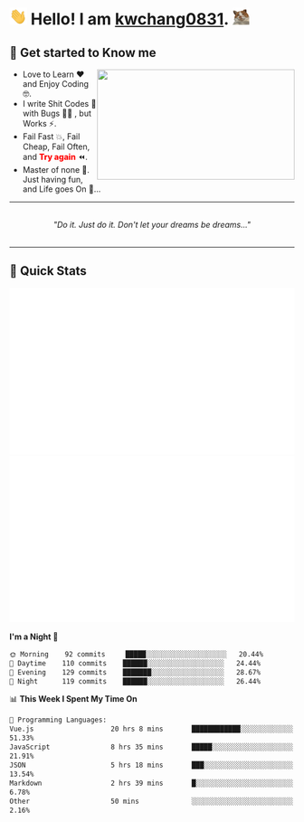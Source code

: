 <h1> <img src="./assets/hi.gif" height="30px"> Hello! I am <a href="https://github.com/kwchang0831">kwchang0831</a>. <img src="./assets/cool-cat.gif" height="30px"> </h1>
</h1>

## 🎉 Get started to Know me

<a href="#"><img align="right" src="https://media.tenor.com/S5qCffxIFdUAAAAC/the-muppet-kermit-the-frog.gif" width="349" height="195" /></a>

- Love to Learn ❤️ and Enjoy Coding 🤓.
- I write Shit Codes 💩 with Bugs 🐛🐛 , but Works ⚡️.
- Fail Fast 💥, Fail Cheap, Fail Often, and <span style="color:red;font-weight:800;">Try again</span> ⏪️.
- Master of none 🤪. Just having fun, and Life goes On 🌱...

<hr/>
<br/>
<div align="center">
<i>"Do it. Just do it. Don't let your dreams be dreams..." </i>
</div>
<br/>
<hr/>

## 🙈 Quick Stats

![](https://raw.githubusercontent.com/kwchang0831/kwchang0831/output/generated/overview.svg)
![](https://raw.githubusercontent.com/kwchang0831/kwchang0831/output/generated/languages.svg)

<!--START_SECTION:waka-->
**I'm a Night 🦉** 

```text
🌞 Morning    92 commits     █████░░░░░░░░░░░░░░░░░░░░   20.44% 
🌆 Daytime    110 commits    ██████░░░░░░░░░░░░░░░░░░░   24.44% 
🌃 Evening    129 commits    ███████░░░░░░░░░░░░░░░░░░   28.67% 
🌙 Night      119 commits    ██████░░░░░░░░░░░░░░░░░░░   26.44%

```


📊 **This Week I Spent My Time On** 

```text
💬 Programming Languages: 
Vue.js                   20 hrs 8 mins       ████████████░░░░░░░░░░░░░   51.33% 
JavaScript               8 hrs 35 mins       █████░░░░░░░░░░░░░░░░░░░░   21.91% 
JSON                     5 hrs 18 mins       ███░░░░░░░░░░░░░░░░░░░░░░   13.54% 
Markdown                 2 hrs 39 mins       █░░░░░░░░░░░░░░░░░░░░░░░░   6.78% 
Other                    50 mins             ░░░░░░░░░░░░░░░░░░░░░░░░░   2.16%

```


<!--END_SECTION:waka-->
